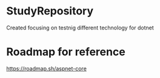 # StudyRepository

Created focusing on testnig different technology for dotnet

# Roadmap for reference
https://roadmap.sh/aspnet-core
